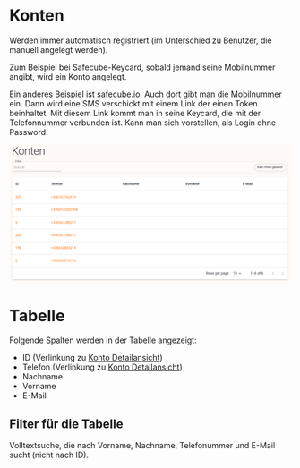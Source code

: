 # Konten

Werden immer automatisch registriert (im Unterschied zu Benutzer, die manuell angelegt werden).

Zum Beispiel bei Safecube-Keycard, sobald jemand seine Mobilnummer angibt, wird ein Konto angelegt. 

Ein anderes Beispiel ist [safecube.io](http://safecube.io). Auch dort gibt man die Mobilnummer ein. Dann wird eine SMS verschickt mit einem Link der einen Token beinhaltet. Mit diesem Link kommt man in seine Keycard, die mit der Telefonnummer verbunden ist. Kann man sich vorstellen, als Login ohne Password.

![grafik.png](assets/konten/grafik.png)

# Tabelle

Folgende Spalten werden in der Tabelle angezeigt:

- ID (Verlinkung zu [Konto Detailansicht](https://www.notion.so/Konto-Detail-262add09e873801fb60bff82661793cb?pvs=21))
- Telefon (Verlinkung zu [Konto Detailansicht](https://www.notion.so/Konto-Detail-262add09e873801fb60bff82661793cb?pvs=21))
- Nachname
- Vorname
- E-Mail

## Filter für die Tabelle

Volltextsuche, die nach Vorname, Nachname, Telefonummer und E-Mail sucht (nicht nach ID).